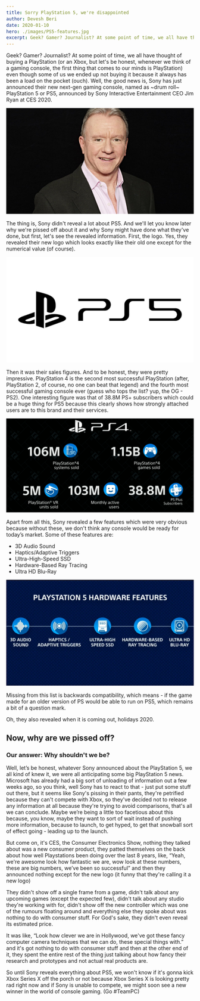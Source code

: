 ```yaml
---
title: Sorry PlayStation 5, we're disappointed
author: Devesh Beri
date: 2020-01-10
hero: ./images/PS5-features.jpg
excerpt: Geek? Gamer? Journalist? At some point of time, we all have thought of buying a PlayStation (or an Xbox, but let's be honest, whenever we think of a  gaming console, the first thing that comes to our minds is PlayStation) even though some of us we ended up not buying it because it always has been a load on the pocket (ouch).
---
```


Geek? Gamer? Journalist? At some point of time, we all have thought of buying a PlayStation (or an Xbox, but let's be honest, whenever we think of a  gaming console, the first thing that comes to our minds is PlayStation) even though some of us we ended up not buying it because it always has been a load on the pocket (ouch).
Well, the good news is, Sony has just announced their new next-gen gaming console, named as ~drum roll~ PlayStation 5 or PS5, announced by Sony Interactive Entertainment CEO Jim Ryan at CES 2020.

![Jim Ryan](./images/Jim-Ryan.jpg)

The thing is, Sony didn't reveal a lot about PS5. And we'll let you know later why we're pissed off about it and why Sony might have done what they've done, but first, let's see the revealed information.
First, the logo. Yes, they revealed their new logo which looks exactly like their old one except for the numerical value (of course).

![PlayStaion 5 Logo](./images/PS5.jpg)

Then it was their sales figures. And to be honest, they were pretty impressive. PlayStation 4 is the second most successful PlayStation (after, PlayStation 2, of course, no one can beat that legend) and the fourth most successful gaming console ever (guess who tops the list? yup, the OG - PS2).
One interesting figure was that of 38.8M PS+ subscribers which could be a huge thing for PS5 because this clearly shows how strongly attached users are to this brand and their services.

![PS4 Sales Stats](./images/ps4-ces-2020-stats.png)

Apart from all this, Sony revealed a few features which were very obvious because without these, we don't think any console would be ready for today’s market. Some of these features are:

- 3D Audio Sound
- Haptics/Adaptive Triggers
- Ultra-High-Speed SSD
- Hardware-Based Ray Tracing
- Ultra HD Blu-Ray

![PS5 features](./images/PS5-features.jpg)

Missing from this list is backwards compatibility, which means - if the game made for an older version of PS would be able to run on PS5, which remains a bit of a question mark.

Oh, they also revealed when it is coming out, holidays 2020.


## Now, why are we pissed off?

### Our answer: Why shouldn't we be?

Well, let’s be honest, whatever Sony announced about the PlayStation 5, we all kind of knew it, we were all anticipating some big PlayStation 5 news. Microsoft has already had a big sort of unloading of information out a few weeks ago, so you think, well Sony has to react to that - just put some stuff out there, but it seems like Sony's pissing in their pants, they're petrified because they can't compete with Xbox, so they've decided not to release any information at all because they're trying to avoid comparisons, that's all we can conclude.
Maybe we’re being a little too facetious about this because, you know, maybe they want to sort of wait instead of pushing more information, because to launch, to get hyped, to get that snowball sort of effect going - leading up to the launch.

But come on, it's CES, the Consumer Electronics Show, nothing they talked about was a new consumer product, they patted themselves on the back about how well Playstations been doing over the last 8 years, like, “Yeah, we're awesome look how fantastic we are, wow look at these numbers, these are big numbers, we’ve been so successful” and then they announced nothing except for the new logo (it funny that they're calling it a new logo)

They didn't show off a single frame from a game, didn't talk about any upcoming games (except the expected few), didn't talk about any studio they're working with for, didn't show off the new controller which was one of the rumours floating around and everything else they spoke about was nothing to do with consumer stuff. For God's sake, they didn't even reveal its estimated price.

It was like, “Look how clever we are in Hollywood, we've got these fancy computer camera techniques that we can do, these special things with.” and it's got nothing to do with consumer stuff and then at the other end of it, they spent the entire rest of the thing just talking about how fancy their research and prototypes and not actual real products are.

So until Sony reveals everything about PS5, we won't know if it's gonna kick Xbox Series X off the porch or not because Xbox Series X is looking pretty rad right now and if Sony is unable to compete, we might soon see a new winner in the world of console gaming. (Go #TeamPC)
